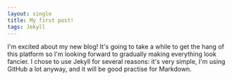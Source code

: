 ```yaml
---
layout: single
title: My first post!
tags: Jekyll
---
```


I'm excited about my new blog! It's going to take a while to get the hang of this platform so I'm looking forward to gradually making everything look fancier. I chose to use Jekyll for several reasons: it's very simple, I'm using GitHub a lot anyway, and it will be good practise for Markdown.
